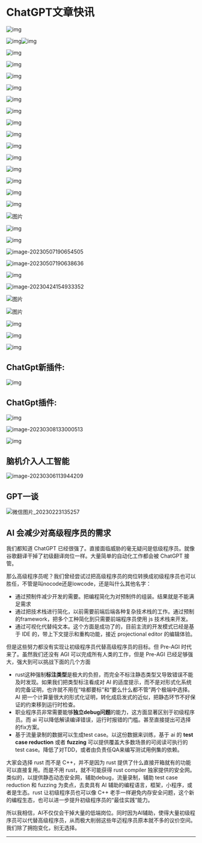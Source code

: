 # ChatGPT文章快讯









![img](ChatGPT文章快讯.assets/75&e=1698767999&s=tttvtytvymmjtmy&token=kIxbL07-8jAj8w1n4s9zv64FuZZNEATmlU_Vm6zDq5nJ-WLKbWl_9lxxFG-WVtYrbHY=.jpeg)

![img](https://images.zsxq.com/FoEgY4xiIVw5YC8fV-i9fslks-PB?imageMogr2/auto-orient/thumbnail/800x/format/jpg/blur/1x0/quality/75&e=1698767999&s=tttvtytvymmjtmy&token=kIxbL07-8jAj8w1n4s9zv64FuZZNEATmlU_Vm6zD:OoeS4X-Y1xNnsf0DVrany0Lv1uU=)![img](https://images.zsxq.com/FoEgY4xiIVw5YC8fV-i9fslks-PB?imageMogr2/auto-orient/thumbnail/800x/format/jpg/blur/1x0/quality/75&e=1698767999&s=tttvtytvymmjtmy&token=kIxbL07-8jAj8w1n4s9zv64FuZZNEATmlU_Vm6zD:OoeS4X-Y1xNnsf0DVrany0Lv1uU=)

![img](ChatGPT文章快讯.assets/75&e=1698767999&s=tttvtytvymmjtmy&token=kIxbL07-8jAj8w1n4s9zv64FuZZNEATmlU_Vm6zD5m2j8P3G8YRn7ZC2X3oAouxCL6w=.jpeg)

![img](ChatGPT文章快讯.assets/75&e=1698767999&s=tttvtytvymmjtmy&token=kIxbL07-8jAj8w1n4s9zv64FuZZNEATmlU_Vm6zDEDYN4Aspu8HPBPn7q7yNWswSFko=.jpeg)

![img](ChatGPT文章快讯.assets/75&e=1698767999&s=tttvtytvymmjtmy&token=kIxbL07-8jAj8w1n4s9zv64FuZZNEATmlU_Vm6zDPy7sYSMIhB6yV3F8GgVf6lk_8cE=.jpeg)

![img](ChatGPT文章快讯.assets/75&e=1698767999&s=tttvtytvymmjtmy&token=kIxbL07-8jAj8w1n4s9zv64FuZZNEATmlU_Vm6zDeWbgXgUYBeBgZfhAowDSoRJScvU=.jpeg)

![img](ChatGPT文章快讯.assets/1&e=1698767999&s=tttvtytvymmjtmy&token=kIxbL07-8jAj8w1n4s9zv64FuZZNEATmlU_Vm6zDa8qRmNNq0hVRPAv3yCgrSBuzTiw=.jpeg)

![img](ChatGPT文章快讯.assets/75&e=1698767999&s=tttvtytvymmjtmy&token=kIxbL07-8jAj8w1n4s9zv64FuZZNEATmlU_Vm6zDq9bSihOuWbdzUIWjW1iD5LlqADY=.jpeg)

![img](ChatGPT文章快讯.assets/75&e=1698767999&s=tttvtytvymmjtmy&token=kIxbL07-8jAj8w1n4s9zv64FuZZNEATmlU_Vm6zDYZIEOBV97y0j4j_-Hux0QmV4IdQ=.jpeg)

![img](ChatGPT文章快讯.assets/75&e=1698767999&s=tttvtytvymmjtmy&token=kIxbL07-8jAj8w1n4s9zv64FuZZNEATmlU_Vm6zDZ4odg5Zb8HUp9cLjGcjuYgRSjwU=.jpeg)

![img](ChatGPT文章快讯.assets/75&e=1698767999&s=tttvtytvymmjtmy&token=kIxbL07-8jAj8w1n4s9zv64FuZZNEATmlU_Vm6zDxmUr7y340ZXyzUQTM_47Pfnf6fc=.jpeg)

![img](ChatGPT文章快讯.assets/75&e=1698767999&s=tttvtytvymmjtmy&token=kIxbL07-8jAj8w1n4s9zv64FuZZNEATmlU_Vm6zDW3mJO1MH_YbaCChAgJSAHIihYLw=.jpeg)

![img](ChatGPT文章快讯.assets/75&e=1698767999&s=tttvtytvymmjtmy&token=kIxbL07-8jAj8w1n4s9zv64FuZZNEATmlU_Vm6zDWwj0MSF3ebFF6Kkig61GpGD6mr0=.jpeg)

![img](ChatGPT文章快讯.assets/75&e=1698767999&s=tttvtytvymmjtmy&token=kIxbL07-8jAj8w1n4s9zv64FuZZNEATmlU_Vm6zD8akfAQseBaI6JTzqe4cWmoyNYOU=.jpeg)

![img](ChatGPT文章快讯.assets/75&e=1698767999&s=tttvtytvymmjtmy&token=kIxbL07-8jAj8w1n4s9zv64FuZZNEATmlU_Vm6zD39KXirnuSetnbweHJv7Z58_Rla0=.jpeg)

![img](ChatGPT文章快讯.assets/1&e=1693497599&s=tttvtytvymmjtmy&token=kIxbL07-8jAj8w1n4s9zv64FuZZNEATmlU_Vm6zDycHvCKQfV7tyoZKPxu_Mj6ySXcQ=.jpeg)

![图片](ChatGPT文章快讯.assets/640.jpeg)

![img](ChatGPT文章快讯.assets/75&e=1688140799&s=tttvtytvymmjtmy&token=kIxbL07-8jAj8w1n4s9zv64FuZZNEATmlU_Vm6zDnZzanIWc6saBDJkFglmMNGid-UE=.jpeg)

![img](ChatGPT文章快讯.assets/1&e=1688140799&s=tttvtytvymmjtmy&token=kIxbL07-8jAj8w1n4s9zv64FuZZNEATmlU_Vm6zDcWllY7FPjjNQnDIXJ_DDSStRVdA=.jpeg)

![image-20230507190654505](ChatGPT文章快讯.assets/image-20230507190654505.png)

![image-20230507190638636](ChatGPT文章快讯.assets/image-20230507190638636.png)

![img](ChatGPT文章快讯.assets/75&e=1688140799&s=tttvtytvymmjtmy&token=kIxbL07-8jAj8w1n4s9zv64FuZZNEATmlU_Vm6zDiFFNF3wVoJMjXVdleAcE495tNkY=.jpeg)



![image-20230424154933352](ChatGPT文章快讯.assets/image-20230424154933352.png)

![图片](ChatGPT文章快讯.assets/640-16823222063613.png)

![图片](ChatGPT文章快讯.assets/640.png)

![img](ChatGPT文章快讯.assets/1&e=1685548799&s=tttvtytvymmjtmy&token=kIxbL07-8jAj8w1n4s9zv64FuZZNEATmlU_Vm6zDd979wG_-dgE5yTb-HB4xX8917Og=.jpeg)

![img](ChatGPT文章快讯.assets/75&e=1685548799&s=tttvtytvymmjtmy&token=kIxbL07-8jAj8w1n4s9zv64FuZZNEATmlU_Vm6zDz_xmCFNi7F63x2lKJLcSEsqQewU=.jpeg)

![img](ChatGPT文章快讯.assets/75&e=1685548799&s=tttvtytvymmjtmy&token=kIxbL07-8jAj8w1n4s9zv64FuZZNEATmlU_Vm6zDwtOKLjhWnwy9lEKSW6iWfzPFhKU=.jpeg)

## ChatGpt新插件:

![img](ChatGPT文章快讯.assets/1&e=1685548799&s=tttvtytvymmjtmy&token=kIxbL07-8jAj8w1n4s9zv64FuZZNEATmlU_Vm6zDQ9eZZW9snK5pp-ohg1KMxmRnWfE=.jpeg)

## ChatGpt插件:

![img](ChatGPT文章快讯.assets/75&e=1682870399&s=tttvtytvymmjtmy&token=kIxbL07-8jAj8w1n4s9zv64FuZZNEATmlU_Vm6zDj2QU3RjYfUDqy32qff_48STelAY=.jpeg)

![image-20230308133000513](ChatGPT文章快讯.assets/image-20230308133000513.png)

![img](ChatGPT文章快讯.assets/75&e=1682870399&token=kIxbL07-8jAj8w1n4s9zv64FuZZNEATmlU_Vm6zDwutFLfc67_nSukh2R4u1ldi7qCY=.jpeg)

## 脑机介入人工智能

![image-20230306113944209](ChatGPT文章快讯.assets/image-20230306113944209.png)

## GPT一谈

![微信图片_20230223135257](ChatGPT文章快讯.assets/微信图片_20230223135257.jpg)

## AI 会减少对高级程序员的需求

我们都知道 ChatGPT 已经很强了。直接面临威胁的毫无疑问是低级程序员。就像谷歌翻译干掉了初级翻译岗位一样。大量简单的自动化工作都会被 ChatGPT 接管。

那么高级程序员呢？我们曾经尝试过把高级程序员的岗位转换成初级程序员也可以胜任，不管是叫nocode还是lowcode，还是叫什么其他名字：

- 通过预制件减少开发的需要。把编程简化为对预制件的组装。结果就是不能满足需求
- 通过把技术栈进行简化，以前需要前端后端各种复杂技术栈的工作。通过预制的framework，把多个工种简化到只需要前端程序员使用 js 技术栈来开发。
- 通过可视化代替纯文本。这个方面是成功了的，目前主流的开发模式已经是基于 IDE 的，带上下文提示和重构功能，接近 projectional editor 的编辑体验。

但是这些努力都没有实现让初级程序员代替高级程序员的目标。但 Pre-AGI 时代来了。虽然我们还没有 AGI 可以完成所有人类的工作，但是 Pre-AGI 已经足够强大，强大到可以挑战下面的几个方面

- rust这种强制**标注类型**是极大的负担，而完全不标注静态类型又导致错误不能及时发现。如果我们把类型标注看成对 AI 的适度提示，而不是对形式化系统的完备证明，也许就不用在“啥都要标”和“要么什么都不管”两个极端中选择。AI 把一个计算量很大的形式化证明，转化成启发式的近似，把静态环节不好保证的约束移到运行时检查。
- 职业程序员非常需要能够**独立debug问题**的能力，这方面显著区别于初级程序员。而 ai 可以降低解读编译错误，运行时报错的门槛。甚至直接提出可选择的fix方案。
- 基于流量录制的数据可以生成test case。以这份数据来训练，基于 ai 的 **test case reduction** 或者 **fuzzing** 可以提供覆盖大多数场景的可阅读可执行的 test case。降低了对TDD，或者由负责任QA来编写测试用例集的依赖。

大家会选择 rust 而不是 C++，并不是因为 rust 提供了什么直接开箱就有的功能可以直接复用。而是不用 rust，就不可能获得 rust compiler 独家提供的安全网。类似的，以提供静态动态安全网，辅助debug，流量录制，辅助 test case reduction 和 fuzzing 为卖点，去卖具有 AI 辅助的编程语言，框架，小程序，或者是生态。rust 让初级程序员也可以像 C++ 老手一样避免内存安全问题，这个新的编程生态，也可以进一步提升初级程序员的“最佳实践”能力。

所以我相信，AI不仅仅会干掉大量的低端岗位。同时因为AI辅助，使得大量初级程序员可以代替高级程序员，从而极大削弱这些年迈程序员原本就不多的议价空间。我们除了拥抱变化，别无选择。

----
